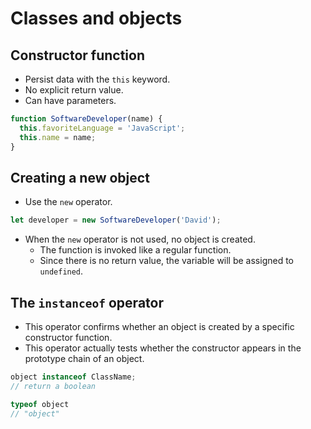 # Classes and objects

## Constructor function
  - Persist data with the `this` keyword.
  - No explicit return value.
  - Can have parameters.
```js
function SoftwareDeveloper(name) {
  this.favoriteLanguage = 'JavaScript';
  this.name = name;
}
```

## Creating a new object
- Use the `new` operator.
```js
let developer = new SoftwareDeveloper('David');
```
- When the `new` operator is not used, no object is created.
  - The function is invoked like a regular function.
  - Since there is no return value, the variable will be assigned to `undefined`.

## The `instanceof` operator
- This operator confirms whether an object is created by a specific constructor function.
- This operator actually tests whether the constructor appears in the prototype chain of an object.
```js
object instanceof ClassName;
// return a boolean

typeof object
// "object"
```
